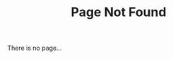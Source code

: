 ﻿---
sitemap: false
excerpt: "What is this text? Where can I see it?"
title: 'Page Not Found'
permalink: /404/
---

There is no page...